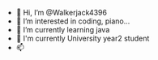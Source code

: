 - 👋 Hi, I’m @Walkerjack4396
- 👀 I’m interested in coding, piano...
- 🌱 I’m currently learning java
- 💞️ I'm currently University year2 student
- 📫 

<!---
Walkerjack4396/Walkerjack4396 is a ✨ special ✨ repository because its `README.md` (this file) appears on your GitHub profile.
You can click the Preview link to take a look at your changes.
--->
